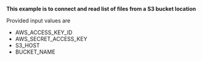 **This example is to connect and read list of files from a S3 bucket location**

Provided input values are
- AWS_ACCESS_KEY_ID
- AWS_SECRET_ACCESS_KEY
- S3_HOST
- BUCKET_NAME

